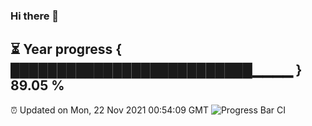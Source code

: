 ### Hi there 👋
⏳ Year progress { ██████████████████████████▁▁▁▁ } 89.05 %
---
⏰ Updated on Mon, 22 Nov 2021 00:54:09 GMT
![Progress Bar CI](https://github.com/liununu/liununu/workflows/Progress%20Bar%20CI/badge.svg)

